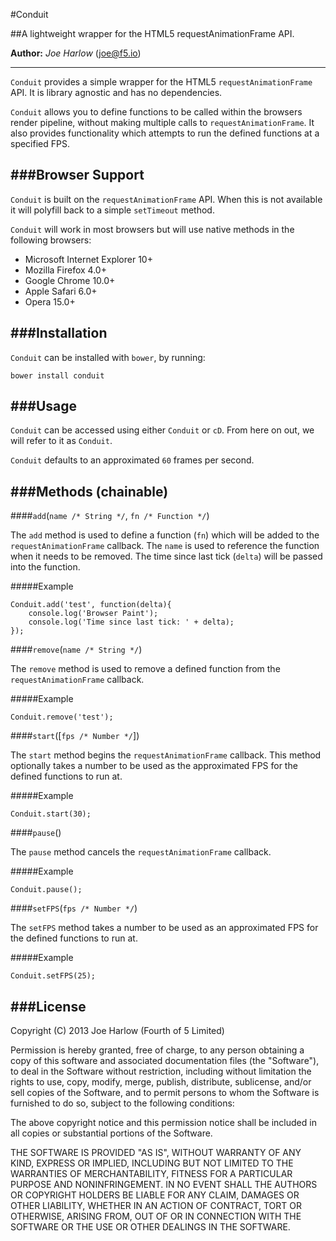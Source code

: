 #Conduit

##A lightweight wrapper for the HTML5 requestAnimationFrame API.

**Author:** *Joe Harlow* (<joe@f5.io>)

---

`Conduit` provides a simple wrapper for the HTML5 `requestAnimationFrame` API. It is library agnostic and has no dependencies.

`Conduit` allows you to define functions to be called within the browsers render pipeline, without making multiple calls to `requestAnimationFrame`. It also provides functionality which attempts to run the defined functions at a specified FPS.

###Browser Support
---

`Conduit` is built on the `requestAnimationFrame` API. When this is not available it will polyfill back to a simple `setTimeout` method.

`Conduit` will work in most browsers but will use native methods in the following browsers:

- Microsoft Internet Explorer 10+
- Mozilla Firefox 4.0+
- Google Chrome 10.0+
- Apple Safari 6.0+
- Opera 15.0+

###Installation
---

`Conduit` can be installed with `bower`, by running:

`bower install conduit`

###Usage
---

`Conduit` can be accessed using either `Conduit` or `cD`. From here on out, we will refer to it as `Conduit`.

`Conduit` defaults to an approximated `60` frames per second.

###Methods (chainable)
---

####`add`(`name /* String */`, `fn /* Function */`)

The `add` method is used to define a function (`fn`) which will be added to the `requestAnimationFrame` callback. The `name` is used to reference the function when it needs to be removed. The time since last tick (`delta`) will be passed into the function.

#####Example

    Conduit.add('test', function(delta){
		console.log('Browser Paint');
		console.log('Time since last tick: ' + delta);
	});

####`remove`(`name /* String */`)

The `remove` method is used to remove a defined function from the `requestAnimationFrame` callback.

#####Example

    Conduit.remove('test');

####`start`([`fps /* Number */`])

The `start` method begins the `requestAnimationFrame` callback. This method optionally takes a number to be used as the approximated FPS for the defined functions to run at.

#####Example

    Conduit.start(30);

####`pause`()

The `pause` method cancels the `requestAnimationFrame` callback.

#####Example

    Conduit.pause();

####`setFPS`(`fps /* Number */`)

The `setFPS` method takes a number to be used as an approximated FPS for the defined functions to run at.

#####Example

    Conduit.setFPS(25);

###License
---

Copyright (C) 2013 Joe Harlow (Fourth of 5 Limited)

Permission is hereby granted, free of charge, to any person obtaining a copy of this software and associated documentation files (the "Software"), to deal in the Software without restriction, including without limitation the rights to use, copy, modify, merge, publish, distribute, sublicense, and/or sell copies of the Software, and to permit persons to whom the Software is furnished to do so, subject to the following conditions:

The above copyright notice and this permission notice shall be included in all copies or substantial portions of the Software.

THE SOFTWARE IS PROVIDED "AS IS", WITHOUT WARRANTY OF ANY KIND, EXPRESS OR IMPLIED, INCLUDING BUT NOT LIMITED TO THE WARRANTIES OF MERCHANTABILITY, FITNESS FOR A PARTICULAR PURPOSE AND NONINFRINGEMENT. IN NO EVENT SHALL THE AUTHORS OR COPYRIGHT HOLDERS BE LIABLE FOR ANY CLAIM, DAMAGES OR OTHER LIABILITY, WHETHER IN AN ACTION OF CONTRACT, TORT OR OTHERWISE, ARISING FROM, OUT OF OR IN CONNECTION WITH THE SOFTWARE OR THE USE OR OTHER DEALINGS IN THE SOFTWARE.

